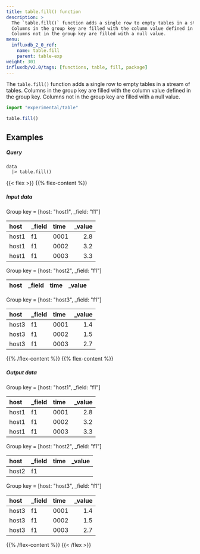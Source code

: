 ```yaml
---
title: table.fill() function
description: >
  The `table.fill()` function adds a single row to empty tables in a stream of tables.
  Columns in the group key are filled with the column value defined in the group key.
  Columns not in the group key are filled with a null value.
menu:
  influxdb_2_0_ref:
    name: table.fill
    parent: table-exp
weight: 301
influxdb/v2.0/tags: [functions, table, fill, package]
---
```


The `table.fill()` function adds a single row to empty tables in a stream of tables.
Columns in the group key are filled with the column value defined in the group key.
Columns not in the group key are filled with a null value.

```js
import "experimental/table"

table.fill()
```

## Examples

##### Query
```
data
  |> table.fill()
```

{{< flex >}}
{{% flex-content %}}
##### Input data

<p class="table-group-key">Group key = [host: "host1", _field: "f1"]</p>

| host  | _field | time | _value |
| :---- | :----- | :--- | -----: |
| host1 | f1     | 0001 |    2.8 |
| host1 | f1     | 0002 |    3.2 |
| host1 | f1     | 0003 |    3.3 |

<p class="table-group-key">Group key = [host: "host2", _field: "f1"]</p>

| host | _field | time | _value |
| :--- | :----- | :--- | -----: |

<p class="table-group-key">Group key = [host: "host3", _field: "f1"]</p>

| host  | _field | time | _value |
| :---- | :----- | :--- | -----: |
| host3 | f1     | 0001 |    1.4 |
| host3 | f1     | 0002 |    1.5 |
| host3 | f1     | 0003 |    2.7 |
{{% /flex-content %}}
{{% flex-content %}}
##### Output data

<p class="table-group-key">Group key = [host: "host1", _field: "f1"]</p>

| host  | _field | time | _value |
| :---- | :----- | :--- | -----: |
| host1 | f1     | 0001 |    2.8 |
| host1 | f1     | 0002 |    3.2 |
| host1 | f1     | 0003 |    3.3 |

<p class="table-group-key">Group key = [host: "host2", _field: "f1"]</p>

| host  | _field | time | _value |
| :---- | :----- | :--- | -----: |
| host2 | f1     |      |        |

<p class="table-group-key">Group key = [host: "host3", _field: "f1"]</p>

| host  | _field | time | _value |
| :---- | :----- | :--- | -----: |
| host3 | f1     | 0001 |    1.4 |
| host3 | f1     | 0002 |    1.5 |
| host3 | f1     | 0003 |    2.7 |
{{% /flex-content %}}
{{< /flex >}}
